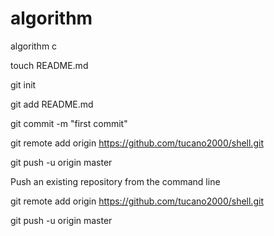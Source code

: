 algorithm
=========

algorithm c

touch README.md

git init

git add README.md

git commit -m "first commit"

git remote add origin https://github.com/tucano2000/shell.git

git push -u origin master


Push an existing repository from the command line


git remote add origin https://github.com/tucano2000/shell.git

git push -u origin master
